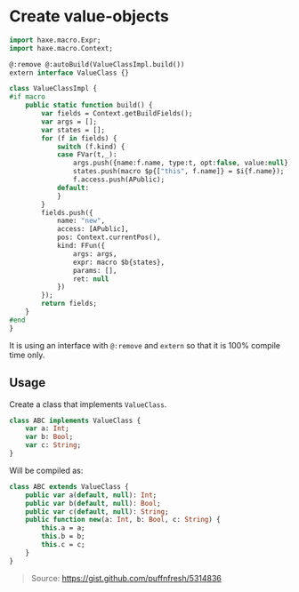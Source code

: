 # Create value-objects

```haxe
import haxe.macro.Expr;
import haxe.macro.Context;

@:remove @:autoBuild(ValueClassImpl.build())
extern interface ValueClass {}

class ValueClassImpl {
#if macro
    public static function build() {
        var fields = Context.getBuildFields();
        var args = [];
        var states = [];
        for (f in fields) {
            switch (f.kind) {
            case FVar(t,_):
                args.push({name:f.name, type:t, opt:false, value:null});
                states.push(macro $p{["this", f.name]} = $i{f.name});
                f.access.push(APublic);
            default:
            }
        }
        fields.push({
            name: "new",
            access: [APublic],
            pos: Context.currentPos(),
            kind: FFun({
                args: args,
                expr: macro $b{states},
                params: [],
                ret: null
            })
        });
        return fields;
    }
#end
}
```

It is using an interface with `@:remove` and `extern` so that it is 100% compile time only.

## Usage

Create a class that implements `ValueClass`. 

```haxe
class ABC implements ValueClass {
    var a: Int;
    var b: Bool;
    var c: String;
}
```

Will be compiled as:

```haxe
class ABC extends ValueClass {
    public var a(default, null): Int;
    public var b(default, null): Bool;
    public var c(default, null): String;
    public function new(a: Int, b: Bool, c: String) {
        this.a = a;
        this.b = b;
        this.c = c;
    }
}
```


> Source: <https://gist.github.com/puffnfresh/5314836>